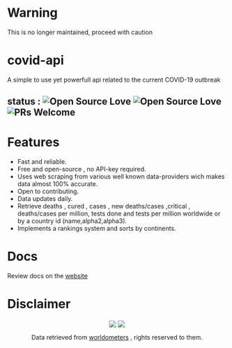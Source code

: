 # Warning
This is no longer maintained, proceed with caution
# covid-api
A simple to use yet powerfull api related to the current COVID-19 outbreak


## status : ![Open Source Love](https://badges.frapsoft.com/os/v1/open-source.svg?v=102) ![Open Source Love](https://badges.frapsoft.com/os/gpl/gpl.svg?v=102) ![PRs Welcome](https://img.shields.io/badge/PRs-welcome-brightgreen.svg?style=flat-square) 
# Features
- Fast and reliable.
- Free and open-source , no API-key required.
- Uses web scraping from various well known data-providers wich makes data almost 100% accurate.
- Open to contributing.
- Data updates daily.
- Retrieve deaths , cured , cases , new deaths/cases  ,critical , deaths/cases per million, tests done and tests per million worldwide or by a country id (name,alpha2,alpha3).
- Implements a rankings system and sorts by continents.
# Docs
Review docs on the [website](http://covid.mahdios.gq)
# Disclaimer

<div style="text-align:center;">
  <img align="center" style="display:inline-block;" src='https://forthebadge.com/images/badges/built-with-love.svg'>
  <img align="center" style="display:inline-block;" src='https://forthebadge.com/images/badges/built-by-developers.svg'> 
  <p>Data retrieved from <a href="https://www.worldometers.info/coronavirus/">worldometers</a> , rights reserved to them.</p>
</div>
